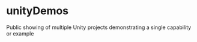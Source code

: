 # unityDemos
Public showing of multiple Unity projects demonstrating a single capability or example
